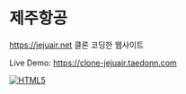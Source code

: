 # 제주항공

https://jejuair.net 클론 코딩한 웹사이트

Live Demo: https://clone-jejuair.taedonn.com

[![HTML5](https://img.shields.io/badge/featured%20on-HTML5-%23ec6231)](#)
